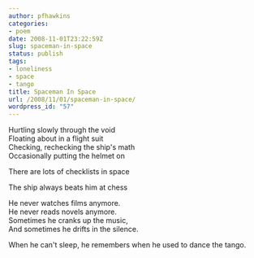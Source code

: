 ```yaml
---
author: pfhawkins
categories:
- poem
date: 2008-11-01T23:22:59Z
slug: spaceman-in-space
status: publish
tags:
- loneliness
- space
- tango
title: Spaceman In Space
url: /2008/11/01/spaceman-in-space/
wordpress_id: "57"
---
```


Hurtling slowly through the void  
Floating about in a flight suit  
Checking, rechecking the ship's math  
Occasionally putting the helmet on

There are lots of checklists in space

The ship always beats him at chess

He never watches films anymore.  
He never reads novels anymore.  
Sometimes he cranks up the music,  
And sometimes he drifts in the silence.

When he can't sleep, he remembers when he used to dance the tango.

